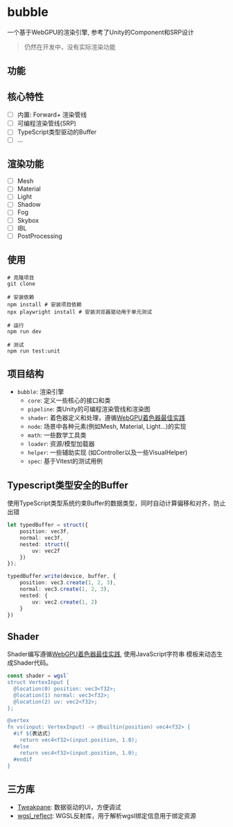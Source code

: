 # bubble

一个基于WebGPU的渲染引擎, 参考了Unity的Component和SRP设计

> 仍然在开发中，没有实际渲染功能

## 功能

## 核心特性

- [ ] 内置: Forward+ 渲染管线
- [ ] 可编程渲染管线(SRP)
- [ ] TypeScript类型驱动的Buffer
- [ ] ...

## 渲染功能

- [ ] Mesh
- [ ] Material
- [ ] Light
- [ ] Shadow
- [ ] Fog
- [ ] Skybox
- [ ] IBL
- [ ] PostProcessing

## 使用

```shell
# 克隆项目
git clone

# 安装依赖
npm install # 安装项目依赖
npx playwright install # 安装浏览器驱动用于单元测试

# 运行
npm run dev

# 测试
npm run test:unit
```

## 项目结构

- `bubble`: 渲染引擎
    - `core`: 定义一些核心的接口和类
    - `pipeline`: 类Unity的可编程渲染管线和渲染图
    - `shader`:
      着色器定义和处理，遵循[WebGPU着色器最佳实践](https://toji.dev/webgpu-best-practices/dynamic-shader-construction)
    - `node`: 场景中各种元素(例如Mesh, Material, Light...)的实现
    - `math`: 一些数学工具类
    - `loader`: 资源/模型加载器
    - `helper`: 一些辅助实现 (如Controller以及一些VisualHelper)
    - `spec`: 基于Vitest的测试用例

## Typescript类型安全的Buffer

使用TypeScript类型系统约束Buffer的数据类型，同时自动计算偏移和对齐，防止出错

```typescript
let typedBuffer = struct({
    position: vec3f,
    normal: vec3f,
    nested: struct({
        uv: vec2f
    })
});

typedBuffer.write(device, buffer, {
    position: vec3.create(1, 2, 3),
    normal: vec3.create(1, 2, 3),
    nested: {
        uv: vec2.create(1, 2)
    }
})
```

## Shader

Shader编写遵循[WebGPU着色器最佳实践](https://toji.dev/webgpu-best-practices/dynamic-shader-construction),
使用JavaScript字符串
模板来动态生成Shader代码。

```typescript
const shader = wgsl`
struct VertexInput {
  @location(0) position: vec3<f32>;
  @location(1) normal: vec3<f32>;
  @location(2) uv: vec2<f32>;
};

@vertex
fn vs(input: VertexInput) -> @builtin(position) vec4<f32> {
  #if ${表达式}
    return vec4<f32>(input.position, 1.0);
  #else
    return vec4<f32>(input.position, 1.0);
  #endif
}
```

## 三方库

- [Tweakpane](https://tweakpane.github.io/docs/getting-started/): 数据驱动的UI，方便调试
- [wgsl_reflect](https://github.com/brendan-duncan/wgsl_reflect): WGSL反射库，用于解析wgsl绑定信息用于绑定资源

